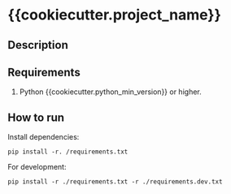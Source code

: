 # {{cookiecutter.project_name}}

## Description


## Requirements

1. Python {{cookiecutter.python_min_version}} or higher.

## How to run

Install dependencies:
```
pip install -r. /requirements.txt
```

For development:
```
pip install -r ./requirements.txt -r ./requirements.dev.txt
```

